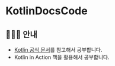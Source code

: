 # KotlinDocsCode
## 👨🏻‍🏫 안내
- [Kotlin 공식 문서](https://kotlinlang.org/docs/home.html)를 참고해서 공부합니다.
- Kotlin in Action 책을 활용해서 공부합니다.
